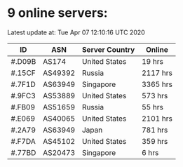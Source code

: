 # 9 online servers:

Latest update at: Tue Apr 07 12:10:16 UTC 2020

| ID | ASN | Server Country | Online |
| -- | --- | -------------- | ------ |
| #.D09B | AS174 | United States | 19 hrs |
| #.15CF | AS49392 | Russia | 2117 hrs |
| #.7F1D | AS63949 | Singapore | 3365 hrs |
| #.9FC3 | AS53889 | United States | 573 hrs |
| #.FB09 | AS51659 | Russia | 55 hrs |
| #.E069 | AS40065 | United States | 2101 hrs |
| #.2A79 | AS63949 | Japan | 781 hrs |
| #.F7DA | AS45102 | United States | 359 hrs |
| #.77BD | AS20473 | Singapore | 6 hrs |

